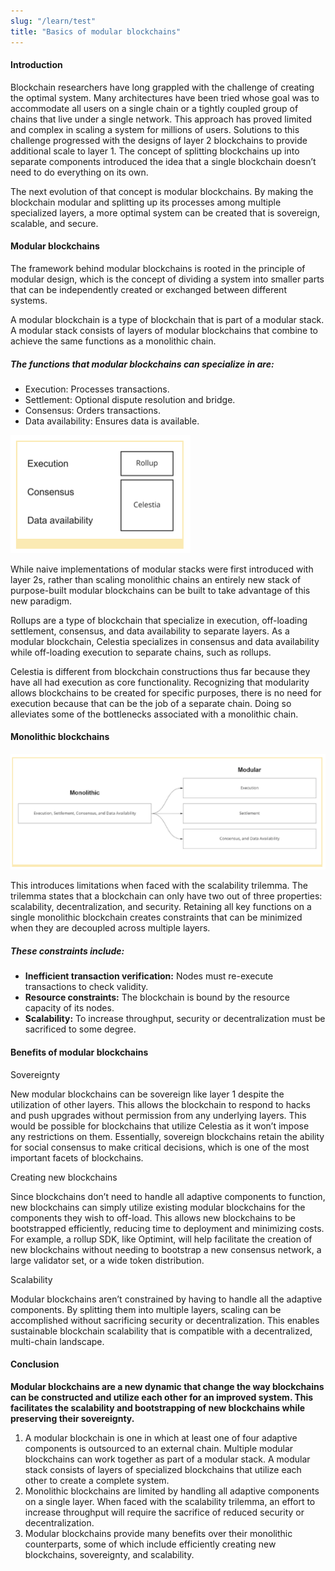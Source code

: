 ```yaml
---
slug: "/learn/test"
title: "Basics of modular blockchains"
---
```


#### Introduction

Blockchain researchers have long grappled with the challenge of creating the optimal system. Many architectures have been tried whose goal was to accommodate all users on a single chain or a tightly coupled group of chains that live under a single network. This approach has proved limited and complex in scaling a system for millions of users.
Solutions to this challenge progressed with the designs of layer 2 blockchains to provide additional scale to layer 1. The concept of splitting blockchains up into separate components introduced the idea that a single blockchain doesn’t need to do everything on its own. 

The next evolution of that concept is modular blockchains. By making the blockchain modular and splitting up its processes among multiple specialized layers, a more optimal system can be created that is sovereign, scalable, and secure.

#### Modular blockchains

The framework behind modular blockchains is rooted in the principle of modular design, which is the concept of dividing a system into smaller parts that can be independently created or exchanged between different systems.

A modular blockchain is a type of blockchain that is part of a modular stack. A modular stack consists of layers of modular blockchains that combine to achieve the same functions as a monolithic chain. 

##### The functions that modular blockchains can specialize in are:

- Execution: Processes transactions.
- Settlement: Optional dispute resolution and bridge.
- Consensus: Orders transactions.
- Data availability: Ensures data is available.

![GATSBY_EMPTY_ALT](./images/execution.png '#float=right;width=280px;margin-left=40px;margin-bottom:40px;')

While naive implementations of modular stacks were first introduced with layer 2s, rather than scaling monolithic chains an entirely new stack of purpose-built modular blockchains can be built to take advantage of this new paradigm.

Rollups are a type of blockchain that specialize in execution, off-loading settlement, consensus, and data availability to separate layers. As a modular blockchain, Celestia specializes in consensus and data availability while off-loading execution to separate chains, such as rollups.

Celestia is different from blockchain constructions thus far because they have all had execution as core functionality. Recognizing that modularity allows blockchains to be created for specific purposes, there is no need for execution because that can be the job of a separate chain. Doing so alleviates some of the bottlenecks associated with a monolithic chain.

#### Monolithic blockchains


![GATSBY_EMPTY_ALT](./images/monolithic-blockchains.png)

This introduces limitations when faced with the scalability trilemma. The trilemma states that a blockchain can only have two out of three properties: scalability, decentralization, and security. Retaining all key functions on a single monolithic blockchain creates constraints that can be minimized when they are decoupled across multiple layers.

##### These constraints include:

- **Inefficient transaction verification:** Nodes must re-execute transactions to check validity.
- **Resource constraints:** The blockchain is bound by the resource capacity of its nodes.
- **Scalability:** To increase throughput, security or decentralization must be sacrificed to some degree.


#### Benefits of modular blockchains

Sovereignty 

New modular blockchains can be sovereign like layer 1 despite the utilization of other layers. This allows the blockchain to respond to hacks and push upgrades without permission from any underlying layers. This would be possible for blockchains that utilize Celestia as it won’t impose any restrictions on them. Essentially, sovereign blockchains retain the ability for social consensus to make critical decisions, which is one of the most important facets of blockchains.  

Creating new blockchains

Since blockchains don’t need to handle all adaptive components to function, new blockchains can simply utilize existing modular blockchains for the components they wish to off-load. This allows new blockchains to be bootstrapped efficiently, reducing time to deployment and minimizing costs. For example, a rollup SDK, like Optimint, will help facilitate the creation of new blockchains without needing to bootstrap a new consensus network, a large validator set, or a wide token distribution.

Scalability

Modular blockchains aren’t constrained by having to handle all the adaptive components. By splitting them into multiple layers, scaling can be accomplished without sacrificing security or decentralization. This enables sustainable blockchain scalability that is compatible with a decentralized, multi-chain landscape.


<div class="conclusion"> 

#### Conclusion

**Modular blockchains are a new dynamic that change the way blockchains can be constructed and utilize each other for an improved system. This facilitates the scalability and bootstrapping of new blockchains while preserving their sovereignty.**

1. A modular blockchain is one in which at least one of four adaptive components is outsourced to an 		external chain. Multiple modular blockchains can work together as part of a modular stack. A modular 		stack consists of layers of specialized blockchains that utilize each other to create a complete system.
2. Monolithic blockchains are limited by handling all adaptive components on a single layer. When faced with 		the scalability trilemma, an effort to increase throughput will require the sacrifice of reduced security or		decentralization.
3. Modular blockchains provide many benefits over their monolithic counterparts, some of which include 		efficiently creating new blockchains, sovereignty, and scalability.
</div>
